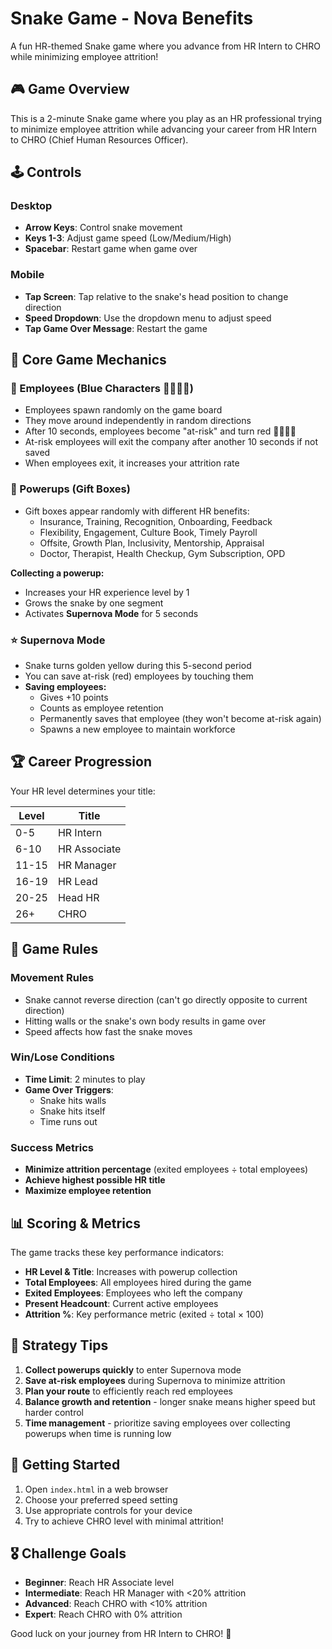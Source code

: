 # Snake Game - Nova Benefits

A fun HR-themed Snake game where you advance from HR Intern to CHRO while minimizing employee attrition!

## 🎮 Game Overview
This is a 2-minute Snake game where you play as an HR professional trying to minimize employee attrition while advancing your career from HR Intern to CHRO (Chief Human Resources Officer).

## 🕹️ Controls

### Desktop
- **Arrow Keys**: Control snake movement
- **Keys 1-3**: Adjust game speed (Low/Medium/High)
- **Spacebar**: Restart game when game over

### Mobile
- **Tap Screen**: Tap relative to the snake's head position to change direction
- **Speed Dropdown**: Use the dropdown menu to adjust speed
- **Tap Game Over Message**: Restart the game

## 🎯 Core Game Mechanics

### 👥 Employees (Blue Characters 👨‍💼👩‍💼)
- Employees spawn randomly on the game board
- They move around independently in random directions
- After 10 seconds, employees become "at-risk" and turn red 🦸‍♂️🦸‍♀️
- At-risk employees will exit the company after another 10 seconds if not saved
- When employees exit, it increases your attrition rate

### 🎁 Powerups (Gift Boxes)
- Gift boxes appear randomly with different HR benefits:
  - Insurance, Training, Recognition, Onboarding, Feedback
  - Flexibility, Engagement, Culture Book, Timely Payroll
  - Offsite, Growth Plan, Inclusivity, Mentorship, Appraisal
  - Doctor, Therapist, Health Checkup, Gym Subscription, OPD

**Collecting a powerup:**
- Increases your HR experience level by 1
- Grows the snake by one segment  
- Activates **Supernova Mode** for 5 seconds

### ⭐ Supernova Mode
- Snake turns golden yellow during this 5-second period
- You can save at-risk (red) employees by touching them
- **Saving employees:**
  - Gives +10 points
  - Counts as employee retention
  - Permanently saves that employee (they won't become at-risk again)
  - Spawns a new employee to maintain workforce

## 🏆 Career Progression
Your HR level determines your title:

| Level | Title |
|-------|-------|
| 0-5 | HR Intern |
| 6-10 | HR Associate |
| 11-15 | HR Manager |
| 16-19 | HR Lead |
| 20-25 | Head HR |
| 26+ | CHRO |

## 🎲 Game Rules

### Movement Rules
- Snake cannot reverse direction (can't go directly opposite to current direction)
- Hitting walls or the snake's own body results in game over
- Speed affects how fast the snake moves

### Win/Lose Conditions
- **Time Limit**: 2 minutes to play
- **Game Over Triggers**: 
  - Snake hits walls
  - Snake hits itself
  - Time runs out

### Success Metrics
- **Minimize attrition percentage** (exited employees ÷ total employees)
- **Achieve highest possible HR title**
- **Maximize employee retention**

## 📊 Scoring & Metrics

The game tracks these key performance indicators:
- **HR Level & Title**: Increases with powerup collection
- **Total Employees**: All employees hired during the game
- **Exited Employees**: Employees who left the company
- **Present Headcount**: Current active employees
- **Attrition %**: Key performance metric (exited ÷ total × 100)

## 🎯 Strategy Tips

1. **Collect powerups quickly** to enter Supernova mode
2. **Save at-risk employees** during Supernova to minimize attrition
3. **Plan your route** to efficiently reach red employees
4. **Balance growth and retention** - longer snake means higher speed but harder control
5. **Time management** - prioritize saving employees over collecting powerups when time is running low

## 🚀 Getting Started

1. Open `index.html` in a web browser
2. Choose your preferred speed setting
3. Use appropriate controls for your device
4. Try to achieve CHRO level with minimal attrition!

## 🎖️ Challenge Goals

- **Beginner**: Reach HR Associate level
- **Intermediate**: Reach HR Manager with <20% attrition
- **Advanced**: Reach CHRO with <10% attrition
- **Expert**: Reach CHRO with 0% attrition

Good luck on your journey from HR Intern to CHRO! 🎉 
